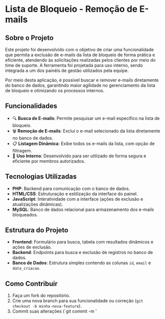# Lista de Bloqueio - Remoção de E-mails

## Sobre o Projeto

Este projeto foi desenvolvido com o objetivo de criar uma funcionalidade que permita a exclusão de e-mails da lista de bloqueio de forma prática e eficiente, atendendo às solicitações realizadas pelos clientes por meio do time de suporte. A ferramenta foi projetada para uso interno, sendo integrada a um dos painéis de gestão utilizados pela equipe. 

Por meio desta aplicação, é possível buscar e remover e-mails diretamente do banco de dados, garantindo maior agilidade no gerenciamento da lista de bloqueio e otimizando os processos internos.

## Funcionalidades

- 🔍 **Busca de E-mails**: Permite pesquisar um e-mail específico na lista de bloqueio.
- 🗑️ **Remoção de E-mails**: Exclui o e-mail selecionado da lista diretamente no banco de dados.
- 📋 **Listagem Dinâmica**: Exibe todos os e-mails da lista, com opção de filtragem.
- 🔐 **Uso Interno**: Desenvolvido para ser utilizado de forma segura e eficiente por membros autorizados.

## Tecnologias Utilizadas

- **PHP**: Backend para comunicação com o banco de dados.
- **HTML/CSS**: Estruturação e estilização da interface do painel.
- **JavaScript**: Interatividade com a interface (ações de exclusão e atualizações dinâmicas).
- **MySQL**: Banco de dados relacional para armazenamento dos e-mails bloqueados.

## Estrutura do Projeto

- **Frontend**: Formulário para busca, tabela com resultados dinâmicos e ações de exclusão.
- **Backend**: Endpoints para busca e exclusão de registros no banco de dados.
- **Banco de Dados**: Estrutura simples contendo as colunas `id`, `email` e `data_criacao`.

## Como Contribuir

1. Faça um fork do repositório.
2. Crie uma nova branch para sua funcionalidade ou correção (`git checkout -b minha-nova-feature`).
3. Commit suas alterações (`git commit -m '
